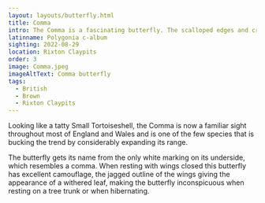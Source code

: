 ```yaml
---
layout: layouts/butterfly.html
title: Comma
intro: The Comma is a fascinating butterfly. The scalloped edges and cryptic colouring of the wings conceal hibernating adults amongst dead leaves, while the larvae, flecked with brown and white markings, bear close resemblance to bird droppings.
latinname: Polygonia c-album
sighting: 2022-08-29
location: Rixton Claypits
order: 3
image: Comma.jpeg
imageAltText: Comma butterfly
tags:
  - British
  - Brown
  - Rixton Claypits
---
```


Looking like a tatty Small Tortoiseshell, the Comma is now a familiar sight throughout most of England and Wales and is one of the few species that is bucking the trend by considerably expanding its range.

The butterfly gets its name from the only white marking on its underside, which resembles a comma. When resting with wings closed this butterfly has excellent camouflage, the jagged outline of the wings giving the appearance of a withered leaf, making the butterfly inconspicuous when resting on a tree trunk or when hibernating.
